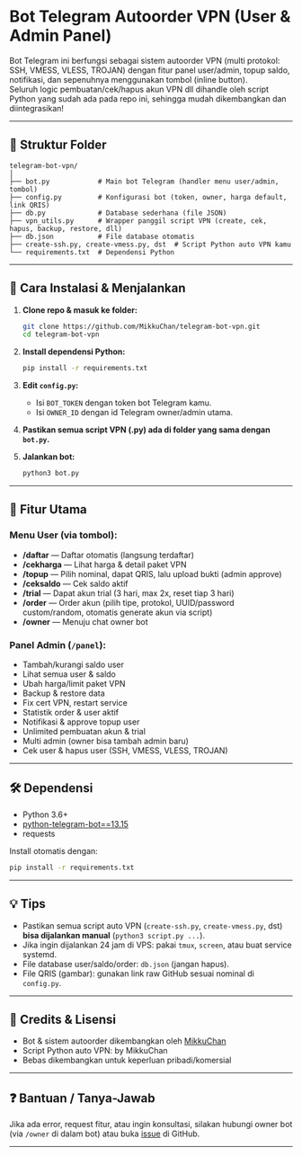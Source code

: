 # Bot Telegram Autoorder VPN (User & Admin Panel)

Bot Telegram ini berfungsi sebagai sistem autoorder VPN (multi protokol: SSH, VMESS, VLESS, TROJAN) dengan fitur panel user/admin, topup saldo, notifikasi, dan sepenuhnya menggunakan tombol (inline button).  
Seluruh logic pembuatan/cek/hapus akun VPN dll dihandle oleh script Python yang sudah ada pada repo ini, sehingga mudah dikembangkan dan diintegrasikan!

---

## 📁 Struktur Folder

```
telegram-bot-vpn/
│
├── bot.py            # Main bot Telegram (handler menu user/admin, tombol)
├── config.py         # Konfigurasi bot (token, owner, harga default, link QRIS)
├── db.py             # Database sederhana (file JSON)
├── vpn_utils.py      # Wrapper panggil script VPN (create, cek, hapus, backup, restore, dll)
├── db.json           # File database otomatis
├── create-ssh.py, create-vmess.py, dst  # Script Python auto VPN kamu
└── requirements.txt  # Dependensi Python
```

---

## 🚀 Cara Instalasi & Menjalankan

1. **Clone repo & masuk ke folder:**
   ```sh
   git clone https://github.com/MikkuChan/telegram-bot-vpn.git
   cd telegram-bot-vpn
   ```

2. **Install dependensi Python:**
   ```sh
   pip install -r requirements.txt
   ```

3. **Edit `config.py`:**  
   - Isi `BOT_TOKEN` dengan token bot Telegram kamu.
   - Isi `OWNER_ID` dengan id Telegram owner/admin utama.

4. **Pastikan semua script VPN (.py) ada di folder yang sama dengan `bot.py`.**

5. **Jalankan bot:**
   ```sh
   python3 bot.py
   ```

---

## 📝 Fitur Utama

### Menu User (via tombol):
- **/daftar** — Daftar otomatis (langsung terdaftar)
- **/cekharga** — Lihat harga & detail paket VPN
- **/topup** — Pilih nominal, dapat QRIS, lalu upload bukti (admin approve)
- **/ceksaldo** — Cek saldo aktif
- **/trial** — Dapat akun trial (3 hari, max 2x, reset tiap 3 hari)
- **/order** — Order akun (pilih tipe, protokol, UUID/password custom/random, otomatis generate akun via script)
- **/owner** — Menuju chat owner bot

### Panel Admin (`/panel`):
- Tambah/kurangi saldo user
- Lihat semua user & saldo
- Ubah harga/limit paket VPN
- Backup & restore data
- Fix cert VPN, restart service
- Statistik order & user aktif
- Notifikasi & approve topup user
- Unlimited pembuatan akun & trial
- Multi admin (owner bisa tambah admin baru)
- Cek user & hapus user (SSH, VMESS, VLESS, TROJAN)

---

## 🛠️ Dependensi

- Python 3.6+
- [python-telegram-bot==13.15](https://pypi.org/project/python-telegram-bot/13.15/)
- requests

Install otomatis dengan:
```sh
pip install -r requirements.txt
```

---

## 💡 Tips

- Pastikan semua script auto VPN (`create-ssh.py`, `create-vmess.py`, dst) **bisa dijalankan manual** (`python3 script.py ...`).
- Jika ingin dijalankan 24 jam di VPS: pakai `tmux`, `screen`, atau buat service systemd.
- File database user/saldo/order: `db.json` (jangan hapus).
- File QRIS (gambar): gunakan link raw GitHub sesuai nominal di `config.py`.

---

## 🤝 Credits & Lisensi

- Bot & sistem autoorder dikembangkan oleh [MikkuChan](https://github.com/MikkuChan)
- Script Python auto VPN: by MikkuChan
- Bebas dikembangkan untuk keperluan pribadi/komersial

---

## ❓ Bantuan / Tanya-Jawab

Jika ada error, request fitur, atau ingin konsultasi, silakan hubungi owner bot (via `/owner` di dalam bot) atau buka [issue](https://github.com/MikkuChan/telegram-bot-vpn/issues) di GitHub.

---